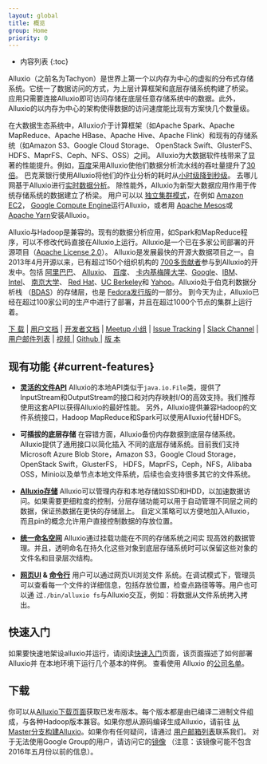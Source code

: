 ```yaml
---
layout: global
title: 概览
group: Home
priority: 0
---
```


* 内容列表
{:toc}

Alluxio（之前名为Tachyon）是世界上第一个以内存为中心的虚拟的分布式存储系统。它统一了数据访问的方式，为上层计算框架和底层存储系统构建了桥梁。
应用只需要连接Alluxio即可访问存储在底层任意存储系统中的数据。此外，Alluxio的以内存为中心的架构使得数据的访问速度能比现有方案快几个数量级。

在大数据生态系统中，Alluxio介于计算框架（如Apache Spark、Apache MapReduce、Apache HBase、Apache Hive、Apache Flink）和现有的存储系统（如Amazon S3、Google Cloud Storage、 OpenStack Swift、GlusterFS、HDFS、MaprFS、Ceph、NFS、OSS）之间。
Alluxio为大数据软件栈带来了显著的性能提升。例如，[百度](https://www.baidu.com)采用Alluxio使他们数据分析流水线的吞吐量提升了[30倍](http://www.alluxio.com/assets/uploads/2016/02/Baidu-Case-Study.pdf)。
巴克莱银行使用Alluxio将他们的作业分析的耗时从[小时级降到秒级](https://dzone.com/articles/Accelerate-In-Memory-Processing-with-Spark-from-Hours-to-Seconds-With-Tachyon)。
去哪儿网基于Alluxio进行[实时数据分析](http://www.alluxio.com/2016/07/qunar-performs-real-time-data-analytics-up-to-300x-faster-with-alluxio/)。
除性能外，Alluxio为新型大数据应用作用于传统存储系统的数据建立了桥梁。
用户可以以
[独立集群模式](Running-Alluxio-on-a-Cluster.html)，在例如
[Amazon EC2](Running-Alluxio-on-EC2.html)，
[Google Compute Engine](Running-Alluxio-on-GCE.html)运行Alluxio，或者用
[Apache Mesos](Running-Alluxio-on-Mesos.html)或
[Apache Yarn](Running-Alluxio-Yarn-Integration.html)安装Alluxio。

Alluxio与Hadoop是兼容的。现有的数据分析应用，如Spark和MapReduce程序，可以不修改代码直接在Alluxio上运行。Alluxio是一个已在多家公司部署的开源项目（[Apache License 2.0](https://github.com/alluxio/alluxio/blob/master/LICENSE)）。
Alluxio是发展最快的开源大数据项目之一。自2013年4月开源以来，已有超过150个组织机构的
[700多贡献者](https://github.com/alluxio/alluxio/graphs/contributors)参与到Alluxio的开发中。包括
[阿里巴巴](http://www.alibaba.com)、 [Alluxio](http://www.alluxio.com/)、 [百度](https://www.baidu.com)、
[卡内基梅隆大学](https://www.cmu.edu/)、[Google](https://www.google.com)、[IBM](https://www.ibm.com)、[Intel](http://www.intel.com/)、
[南京大学](http://pasa-bigdata.nju.edu.cn/)、
[Red Hat](https://www.redhat.com/)、[UC Berkeley](https://amplab.cs.berkeley.edu/)和
[Yahoo](https://www.yahoo.com/)。Alluxio处于伯克利数据分析栈
（[BDAS](https://amplab.cs.berkeley.edu/bdas/)）的存储层，也是
[Fedora发行版](https://fedoraproject.org/wiki/SIGs/bigdata/packaging)的一部分。
到今天为止，Alluxio已经在超过100家公司的生产中进行了部署，并且在超过1000个节点的集群上运行着。

[下 载](http://alluxio.org/download/) |
[用户文档](Getting-Started.html) |
[开发者文档](Contributing-to-Alluxio.html) |
[Meetup 小组](https://www.meetup.com/Alluxio/) |
[Issue Tracking](https://github.com/Alluxio/alluxio/issues) |
[Slack Channel](https://alluxio.org/slack) |
[用户邮件列表](https://groups.google.com/forum/?fromgroups#forum/alluxio-users) |
[ 视频 ](https://www.youtube.com/channel/UCpibQsajhwqYPLYhke4RigA) |
[Github ](https://github.com/alluxio/alluxio/) |
[版 本](http://alluxio.org/releases/)

<style>
#current-features + ul li {height:210px;}
</style>
## 现有功能 {#current-features}
<!--for using the CSS, when tranlasting English title to Chinese, must specify the id for Chinese which is identical as the generated id in CSS for English title-->

* **[灵活的文件API](File-System-API.html)** Alluxio的本地API类似于``java.io.File``类，提供了
InputStream和OutputStream的接口和对内存映射I/O的高效支持。我们推荐使用这套API以获得Alluxio的最好性能。
另外，Alluxio提供兼容Hadoop的文件系统接口，Hadoop MapReduce和Spark可以使用Alluxio代替HDFS。

* **可插拔的底层存储** 在容错方面，Alluxio备份内存数据到底层存储系统。Alluxio提供了通用接口以简化插入
不同的底层存储系统。目前我们支持Microsoft Azure Blob Store，Amazon S3，Google Cloud Storage，OpenStack Swift，GlusterFS，
HDFS，MaprFS，Ceph，NFS，Alibaba OSS，Minio以及单节点本地文件系统，后续也会支持很多其它的文件系统。

* **[Alluxio存储](Alluxio-Storage.html)** Alluxio可以管理内存和本地存储如SSD和HDD，以加速数据访问。如果需要更细粒度的控制，分层存储功能可以用于自动管理不同层之间的数据，保证热数据在更快的存储层上。
自定义策略可以方便地加入Alluxio，而且pin的概念允许用户直接控制数据的存放位置。

* **[统一命名空间](Unified-and-Transparent-Namespace.html)** Alluxio通过挂载功能在不同的存储系统之间实
现高效的数据管理。并且，透明命名在持久化这些对象到底层存储系统时可以保留这些对象的文件名和目录层次结构。

* **[网页UI](Web-Interface.html) & [命令行](Command-Line-Interface.html)** 用户可以通过网页UI浏览文件
系统。在调试模式下，管理员可以查看每一个文件的详细信息，包括存放位置，检查点路径等等。用户也可以通
过``./bin/alluxio fs``与Alluxio交互，例如：将数据从文件系统拷入拷出。

## 快速入门

如果要快速地架设alluxio并运行，请阅读[快速入门](Getting-Started.html)页面，该页面描述了如何部署Alluxio并
在本地环境下运行几个基本的样例。
查看使用 Alluxio 的[公司名单](https://alluxio.org/community/powered-by-alluxio)。

## 下载

你可以从[Alluxio下载页面](http://alluxio.org/download)获取已发布版本。每个版本都是由已编译二进制文件组成，与各种Hadoop版本兼容。如果你想从源码编译生成Alluxio，请前往
[从Master分支构建Alluxio](Building-Alluxio-From-Source.html)。如果你有任何疑问，请通过
[用户邮箱列表](https://groups.google.com/forum/?fromgroups#!forum/alluxio-users)联系我们。 对于无法使用Google Group的用户，请访问它的[镜像](http://alluxio-users.85194.x6.nabble.com/)
（注意：该镜像可能不包含2016年五月份以前的信息）。
